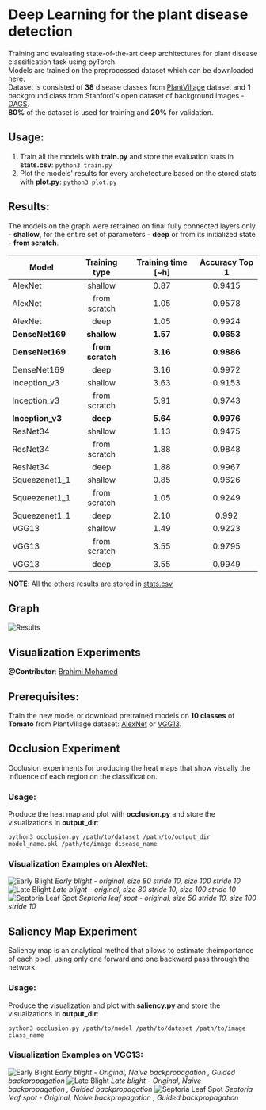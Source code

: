 # Deep Learning for the plant disease detection

Training and evaluating state-of-the-art deep architectures for plant disease classification task using pyTorch. <br/>
Models are trained on the preprocessed dataset which can be downloaded [here](https://drive.google.com/open?id=0B_voCy5O5sXMTFByemhpZllYREU).<br/>
Dataset is consisted of **38** disease classes from [PlantVillage](https://plantvillage.org/) dataset and **1** background class from Stanford's open dataset of background images - [DAGS](http://dags.stanford.edu/projects/scenedataset.html).
<br/>
**80%** of the dataset is used for training and **20%** for validation.

## Usage:
 1. Train all the models with **train.py** and store the evaluation stats in **stats.csv**:
 `python3 train.py`
 2. Plot the models' results for every archetecture based on the stored stats with **plot.py**:
 `python3 plot.py`
 
 ## Results:
The models on the graph were retrained on final fully connected layers only - **shallow**, for the entire set of parameters - **deep** or from its initialized state - **from scratch**. 

 | Model        | Training type |Training time [~h] | Accuracy Top 1|
| ------------- |:-------------:|:-----------------:|:-------------:|
| AlexNet       | shallow       |    0.87           |   0.9415      |  
| AlexNet       | from scratch  |    1.05           |   0.9578      |  
| AlexNet       | deep          |    1.05           |   0.9924      |
| **DenseNet169**   | **shallow**       |    **1.57**           |   **0.9653**      |    
| **DenseNet169**   | **from scratch**  |    **3.16**           |   **0.9886**      |
| DenseNet169   | deep          |    3.16           |   0.9972      |
| Inception_v3  | shallow       |    3.63           |   0.9153      |
| Inception_v3  | from scratch  |    5.91           |   0.9743      |
| **Inception_v3**| **deep**      |    **5.64**           |   **0.9976**  |
| ResNet34      | shallow       |    1.13           |   0.9475      |
| ResNet34      | from scratch  |    1.88           |   0.9848      |
| ResNet34      | deep          |    1.88           |   0.9967      |
| Squeezenet1_1 | shallow       |    0.85           |   0.9626      |
| Squeezenet1_1 | from scratch  |    1.05           |   0.9249      |
| Squeezenet1_1 | deep          |    2.10           |   0.992       |
| VGG13         | shallow       |    1.49           |   0.9223      |
| VGG13         | from scratch  |    3.55           |   0.9795      |
| VGG13         | deep          |    3.55           |   0.9949      |

**NOTE**: All the others results are stored in [stats.csv](https://github.com/MarkoArsenovic/DeepLearning_PlantDiseases/blob/master/Results/stats.csv) 
## Graph
![Results](https://github.com/MarkoArsenovic/DeepLearning_PlantDiseases/blob/master/Results/results.png "Results")

## Visualization Experiments

**@Contributor**: [Brahimi Mohamed](mailto:m_brahimi@esi.dz)

## Prerequisites:

Train the new model or download pretrained models on **10 classes** of **Tomato** from PlantVillage dataset: [AlexNet](https://drive.google.com/open?id=1Ms1Ri5DUy_D4uYZX5tG2hrN2hUH6XbQS) or [VGG13](https://drive.google.com/open?id=1f0nPNRfL42fJA8tF5JoKUKv0Xr98p8-P).

## Occlusion Experiment

Occlusion experiments for producing the heat maps that show visually the influence of each region on the classification.

### Usage:

Produce the heat map and plot with  **occlusion.py** and store the visualizations in **output_dir**:
 
 `python3 occlusion.py /path/to/dataset /path/to/output_dir model_name.pkl /path/to/image disease_name`
 
 ### Visualization Examples on AlexNet:
![Early Blight ](https://raw.githubusercontent.com/MarkoArsenovic/DeepLearning_PlantDiseases/master/Scripts/visualization/output/early_blight/early_blight.png)
*Early blight - original, size 80 stride 10, size 100 stride 10*
![Late Blight ](https://raw.githubusercontent.com/MarkoArsenovic/DeepLearning_PlantDiseases/master/Scripts/visualization/output/late_blight/late_blight.png)
*Late blight - original, size 80 stride 10, size 100 stride 10*
![Septoria Leaf Spot ](https://raw.githubusercontent.com/MarkoArsenovic/DeepLearning_PlantDiseases/master/Scripts/visualization/output/septoria_leaf_spot/septoria_leaf_spot.png)
*Septoria leaf spot - original, size 50 stride 10, size 100 stride 10*

## Saliency Map Experiment

Saliency map is an analytical method that allows to estimate theimportance of each pixel, using only one forward and one backward pass through the network.

### Usage:

Produce the visualization and plot with  **saliency.py** and store the visualizations in **output_dir**:
 
 `python3 occlusion.py /path/to/model /path/to/dataset /path/to/image class_name`
 
  ### Visualization Examples on VGG13:

![Early Blight ](https://raw.githubusercontent.com/MarkoArsenovic/DeepLearning_PlantDiseases/master/Scripts/visualization/output_saliency/early%20blight/early_blight.jpg)
*Early blight - Original, Naive backpropagation , Guided backpropagation*
![Late Blight ](https://raw.githubusercontent.com/MarkoArsenovic/DeepLearning_PlantDiseases/master/Scripts/visualization/output_saliency/late%20blight/late_blight.jpg)
*Late blight - Original, Naive backpropagation , Guided backpropagation*
![Septoria Leaf Spot ](https://raw.githubusercontent.com/MarkoArsenovic/DeepLearning_PlantDiseases/master/Scripts/visualization/output_saliency/septoria/septoria.jpg)
*Septoria leaf spot - Original, Naive backpropagation , Guided backpropagation*
